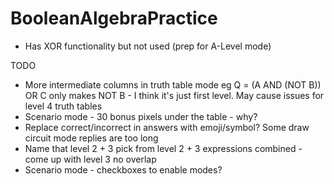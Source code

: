 # BooleanAlgebraPractice

- Has XOR functionality but not used (prep for A-Level mode)

TODO
- More intermediate columns in truth table mode eg Q = (A AND (NOT B)) OR C only makes NOT B - I think it's just first level.  May cause issues for level 4 truth tables
- Scenario mode - 30 bonus pixels under the table - why?
- Replace correct/incorrect in answers with emoji/symbol? Some draw circuit mode replies are too long
- Name that level 2 + 3 pick from level 2 + 3 expressions combined - come up with level 3 no overlap
- Scenario mode - checkboxes to enable modes?
